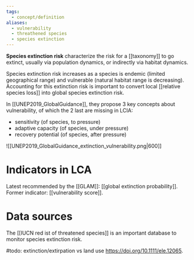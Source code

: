 ```yaml
---
tags:
  - concept/definition
aliases:
  - vulnerability
  - threathened species
  - species extinction
---
```

**Species extinction risk** characterize the risk for a [[taxonomy]] to go extinct, usually via population dynamics, or indirectly via habitat dynamics.

Species extinction risk increases as a species is endemic (limited geographical range) and vulnerable (natural habitat range is decreasing).
Accounting for this extinction risk is important to convert local [[relative species loss]] into global species extinction risk.

In [[UNEP2019_GlobalGuidance]], they propose 3 key concepts about vulnerability, of which the 2 last are missing in LCIA:
- sensitivity (of species, to pressure)
- adaptive capacity (of species, under pressure)
- recovery potential (of species, after pressure)


![[UNEP2019_GlobalGuidance_extinction_vulnerability.png|600]]


# Indicators in LCA
Latest recommended by the [[GLAM]]: [[global extinction probability]]. 
Former indicator: [[vulnerability score]].

# Data sources
The [[IUCN red ist of threatened species]] is an important database to monitor species extinction risk.

#todo: extinction/extirpation vs land use https://doi.org/10.1111/ele.12065.